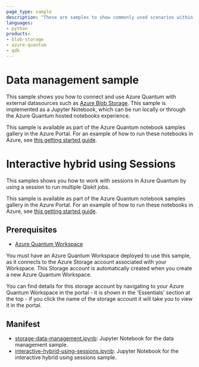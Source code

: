 ```yaml
---
page_type: sample
description: "These are samples to show commonly used scenarios within an Azure Quantum Jupyter Notebook"
languages:
- python
products:
- blob-storage
- azure-quantum
- qdk
---
```


# Data management sample

This sample shows you how to connect and use Azure Quantum with external datasources such as [Azure Blob Storage](https://learn.microsoft.com/azure/storage/blobs/storage-blobs-introduction). This sample is implemented as a Jupyter Notebook, which can be run locally or through the Azure Quantum hosted notebooks experience.

This sample is available as part of the Azure Quantum notebook samples gallery in the Azure Portal. For an example of how to run these notebooks in Azure, see [this getting started guide](https://docs.microsoft.com/azure/quantum/get-started-jupyter-notebook?tabs=tabid-ionq).

# Interactive hybrid using Sessions

This samples shows you how to work with sessions in Azure Quantum by using a session to run multiple Qiskit jobs.

This sample is available as part of the Azure Quantum notebook samples gallery in the Azure Portal. For an example of how to run these notebooks in Azure, see [this getting started guide](https://docs.microsoft.com/azure/quantum/get-started-jupyter-notebook?tabs=tabid-ionq).

## Prerequisites

- [Azure Quantum Workspace](https://docs.microsoft.com/azure/quantum/how-to-create-workspace?tabs=tabid-quick)

You must have an Azure Quantum Workspace deployed to use this sample, as it connects to the Azure Storage account associated with your Workspace. This Storage account is automatically created when you create a new Azure Quantum Workspace.

You can find details for this storage account by navigating to your Azure Quantum Workspace in the portal - it is shown in the 'Essentials' section at the top - if you click the name of the storage account it will take you to view it in the portal.

## Manifest

- [storage-data-management.ipynb](https://github.com/microsoft/quantum/blob/main/samples/azure-quantum/utilities/storage-data-management.ipynb): Jupyter Notebook for the data management sample.
- [interactive-hybrid-using-sessions.ipynb](https://github.com/microsoft/quantum/blob/main/samples/azure-quantum/utilities/interactive-hybrid-using-sessions.ipynb): Jupyter Notebook for the interactive hybrid using sessions sample.
